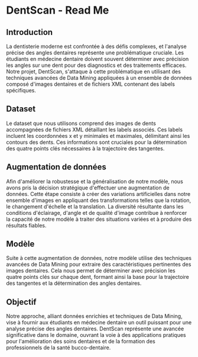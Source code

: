 # DentScan - Read Me

## Introduction
La dentisterie moderne est confrontée à des défis complexes, et l'analyse précise des angles dentaires représente une problématique cruciale. Les étudiants en médecine dentaire doivent souvent déterminer avec précision les angles sur une dent pour des diagnostics et des traitements efficaces. Notre projet, DentScan, s'attaque à cette problématique en utilisant des techniques avancées de Data Mining appliquées à un ensemble de données composé d'images dentaires et de fichiers XML contenant des labels spécifiques.

## Dataset
Le dataset que nous utilisons comprend des images de dents accompagnées de fichiers XML détaillant les labels associés. Ces labels incluent les coordonnées x et y minimales et maximales, délimitant ainsi les contours des dents. Ces informations sont cruciales pour la détermination des quatre points clés nécessaires à la trajectoire des tangentes.

## Augmentation de données
Afin d'améliorer la robustesse et la généralisation de notre modèle, nous avons pris la décision stratégique d'effectuer une augmentation de données. Cette étape consiste à créer des variations artificielles dans notre ensemble d'images en appliquant des transformations telles que la rotation, le changement d'échelle et la translation. La diversité résultante dans les conditions d'éclairage, d'angle et de qualité d'image contribue à renforcer la capacité de notre modèle à traiter des situations variées et à produire des résultats fiables.

## Modèle
Suite à cette augmentation de données, notre modèle utilise des techniques avancées de Data Mining pour extraire des caractéristiques pertinentes des images dentaires. Cela nous permet de déterminer avec précision les quatre points clés sur chaque dent, formant ainsi la base pour la trajectoire des tangentes et la détermination des angles dentaires.

## Objectif
Notre approche, alliant données enrichies et techniques de Data Mining, vise à fournir aux étudiants en médecine dentaire un outil puissant pour une analyse précise des angles dentaires. DentScan représente une avancée significative dans le domaine, ouvrant la voie à des applications pratiques pour l'amélioration des soins dentaires et de la formation des professionnels de la santé bucco-dentaire.
